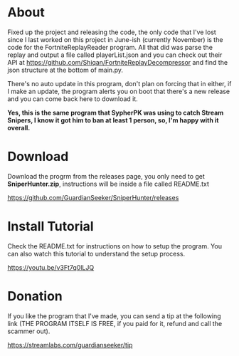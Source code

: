 # About
Fixed up the project and releasing the code, the only code that I've lost since I last worked on this project in June-ish (currently November) is the code for the FortniteReplayReader program. All that did was parse the replay and output a file called playerList.json and you can check out their API at https://github.com/Shiqan/FortniteReplayDecompressor and find the json structure at the bottom of main.py.

There's no auto update in this program, don't plan on forcing that in either, if I make an update, the program alerts you on boot that there's a new release and you can come back here to download it.

**Yes, this is the same program that SypherPK was using to catch Stream Snipers, I know it got him to ban at least 1 person, so, I'm happy with it overall.**

# Download

Download the progrm from the releases page, you only need to get **SniperHunter.zip**, instructions will be inside a file called README.txt

https://github.com/GuardianSeeker/SniperHunter/releases

# Install Tutorial

Check the README.txt for instructions on how to setup the program.
You can also watch this tutorial to understand the setup process.

https://youtu.be/v3Ft7q0lLJQ

# Donation
If you like the program that I've made, you can send a tip at the following link (THE PROGRAM ITSELF IS FREE, if you paid for it, refund and call the scammer out).

https://streamlabs.com/guardianseeker/tip